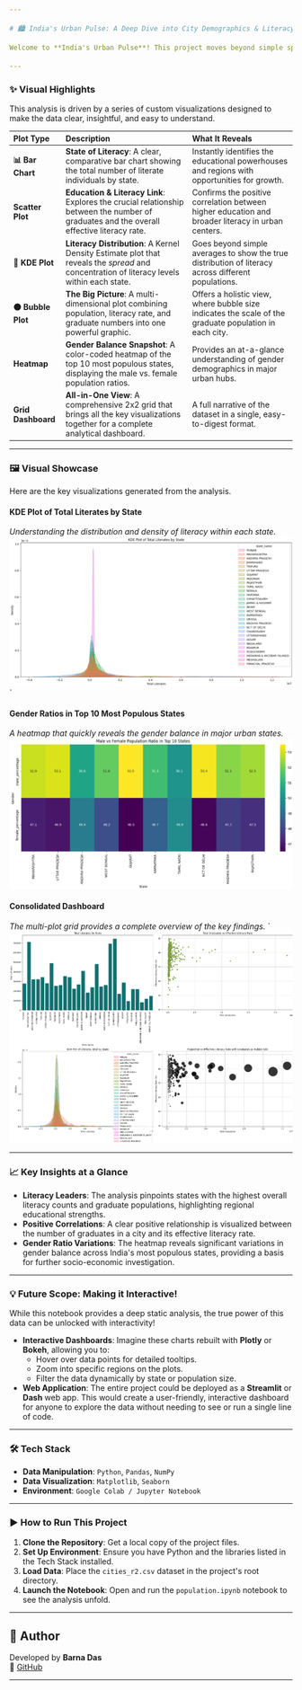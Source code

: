 ```yaml
---

# 🏙️ India's Urban Pulse: A Deep Dive into City Demographics & Literacy 📊

Welcome to **India's Urban Pulse**! This project moves beyond simple spreadsheets to paint a vivid picture of the demographic and educational landscape of 493 Indian cities. By transforming raw data into compelling visualizations, we uncover patterns in population, literacy, and gender balance that tell the story of urban India.

---
```


### ✨ Visual Highlights

This analysis is driven by a series of custom visualizations designed to make the data clear, insightful, and easy to understand.

| Plot Type | Description | What It Reveals |
| :--- | :--- | :--- |
| **📊 Bar Chart** | **State of Literacy**: A clear, comparative bar chart showing the total number of literate individuals by state. | Instantly identifies the educational powerhouses and regions with opportunities for growth. |
| **Scatter Plot** | **Education & Literacy Link**: Explores the crucial relationship between the number of graduates and the overall effective literacy rate. | Confirms the positive correlation between higher education and broader literacy in urban centers. |
| **🌊 KDE Plot** | **Literacy Distribution**: A Kernel Density Estimate plot that reveals the *spread* and concentration of literacy levels within each state. | Goes beyond simple averages to show the true distribution of literacy across different populations. |
| **⚫ Bubble Plot** | **The Big Picture**: A multi-dimensional plot combining population, literacy rate, and graduate numbers into one powerful graphic. | Offers a holistic view, where bubble size indicates the scale of the graduate population in each city. |
| **Heatmap** | **Gender Balance Snapshot**: A color-coded heatmap of the top 10 most populous states, displaying the male vs. female population ratios. | Provides an at-a-glance understanding of gender demographics in major urban hubs. |
| **Grid Dashboard** | **All-in-One View**: A comprehensive 2x2 grid that brings all the key visualizations together for a complete analytical dashboard. | A full narrative of the dataset in a single, easy-to-digest format. |

---

### 🖼️ Visual Showcase

Here are the key visualizations generated from the analysis.

#### **KDE Plot of Total Literates by State**
*Understanding the distribution and density of literacy within each state.*
![KDE Plot of Literacy Distribution](KDEPlot.png)`

#### **Gender Ratios in Top 10 Most Populous States**
*A heatmap that quickly reveals the gender balance in major urban states.*
![Heatmap of Gender Ratios](HeatMap_Top10.png)

#### **Consolidated Dashboard**
*The multi-plot grid provides a complete overview of the key findings.*
`![Dashboard View](MultiPlot.png)

---

### 📈 Key Insights at a Glance

*   **Literacy Leaders**: The analysis pinpoints states with the highest overall literacy counts and graduate populations, highlighting regional educational strengths.
*   **Positive Correlations**: A clear positive relationship is visualized between the number of graduates in a city and its effective literacy rate.
*   **Gender Ratio Variations**: The heatmap reveals significant variations in gender balance across India's most populous states, providing a basis for further socio-economic investigation.

---

### 💡 Future Scope: Making it Interactive!

While this notebook provides a deep static analysis, the true power of this data can be unlocked with interactivity!

*   **Interactive Dashboards**: Imagine these charts rebuilt with **Plotly** or **Bokeh**, allowing you to:
    *   Hover over data points for detailed tooltips.
    *   Zoom into specific regions on the plots.
    *   Filter the data dynamically by state or population size.
*   **Web Application**: The entire project could be deployed as a **Streamlit** or **Dash** web app. This would create a user-friendly, interactive dashboard for anyone to explore the data without needing to see or run a single line of code.

---

### 🛠️ Tech Stack

*   **Data Manipulation**: `Python`, `Pandas`, `NumPy`
*   **Data Visualization**: `Matplotlib`, `Seaborn`
*   **Environment**: `Google Colab / Jupyter Notebook`

---

### ▶️ How to Run This Project

1.  **Clone the Repository**: Get a local copy of the project files.
2.  **Set Up Environment**: Ensure you have Python and the libraries listed in the Tech Stack installed.
3.  **Load Data**: Place the `cities_r2.csv` dataset in the project's root directory.
4.  **Launch the Notebook**: Open and run the `population.ipynb` notebook to see the analysis unfold.

---

## 📌 Author

Developed by **Barna Das**  
🔗 [GitHub](https://github.com/barna-d)

---

